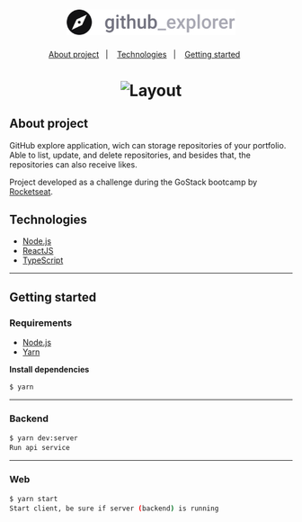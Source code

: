 <h1 align="center">
  <img width="300" alt="logo" src="https://raw.githubusercontent.com/g4-lima/github-explore/f6e471cae2e7006628c50d4b4e300434266f3193/web/src/assets/logo.svg">
</h1>


<p align="center">
  <a href="#about-project">About project</a>&nbsp;&nbsp;&nbsp;|&nbsp;&nbsp;&nbsp;
  <a href="#technologies">Technologies</a>&nbsp;&nbsp;&nbsp;|&nbsp;&nbsp;&nbsp;
  <a href="#getting-started">Getting started</a>&nbsp;&nbsp;&nbsp;&nbsp;&nbsp;&nbsp;
</p>

<h1 align="center">
  <img width="700" alt="Layout" src="https://media0.giphy.com/media/635xHsPjIPrntfzZOM/giphy.gif">
</h1>

## About project

GitHub explore application, wich can storage repositories of your portfolio. Able to list, update, and delete repositories, and besides that, the repositories can also receive likes.

Project developed as a challenge during the GoStack bootcamp by [Rocketseat](https://rocketseat.com.br/).

## Technologies

- [Node.js](http://nodejs.org/en/)
- [ReactJS](https://reactjs.org/)
- [TypeScript](https://www.typescriptlang.org/)

---

## Getting started


### Requirements

- [Node.js](http://nodejs.org/en/)
- [Yarn](https://classic.yarnpkg.com/)

**Install dependencies**

```sh
$ yarn
```

---


### Backend

```sh
$ yarn dev:server
Run api service
```

---


### Web

```sh
$ yarn start
Start client, be sure if server (backend) is running

```
